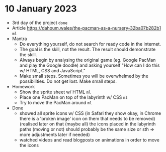 # 10 January 2023

* 3rd day of the project `done`
* Article https://dahoum.wales/the-pacman-as-a-nursery-32ba07b282b1 `ml`
* Mantra
  * Do everything yourself, do not search for ready code in the internet.
  * The goal is the skill, not the result. The result should demonstrate the skill.
  * Always begin by analysing the original game (eg. Google PacMan and play the Google doodle) and asking yourself "How can I do this w/ HTML, CSS and JavaScript."
  * Make small steps. Sometimes you will be overwhelmed by the possibilities. Do not get lost. Make small steps.
* Homework
  * Show the sprite sheet w/ HTML `ml`
  * Place one PacMan on top of the labyrinth w/ CSS `ml`
  * Try to move the PacMan around `ml`
* Done
  * showed all sprite icons w/ CSS (in Safari they show okay, in Chrome there is a 'broken image' icon on them that needs to be removed) (realised later on that (maybe all) the icons placed in the labyrinth paths (moving or not) should probably be the same size or sth => more adjustments later if needed)
  * watched videos and read blogposts on animations in order to move the icons